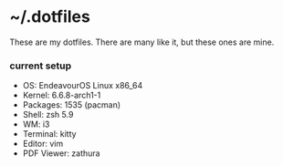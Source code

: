 # ~/.dotfiles

These are my dotfiles. There are many like it, but these ones are mine.

### current setup
 
- OS: EndeavourOS Linux x86\_64 
- Kernel: 6.6.8-arch1-1 
- Packages: 1535 (pacman) 
- Shell: zsh 5.9 
- WM: i3 
- Terminal: kitty 
- Editor: vim
- PDF Viewer: zathura

